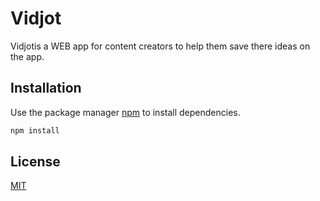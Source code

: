 # Vidjot


Vidjotis a WEB app for content creators to help them save there ideas on the app.

## Installation

Use the package manager [npm](https://npmjs.com) to install dependencies.

```bash
npm install 
```

## License
[MIT](https://choosealicense.com/licenses/mit/)